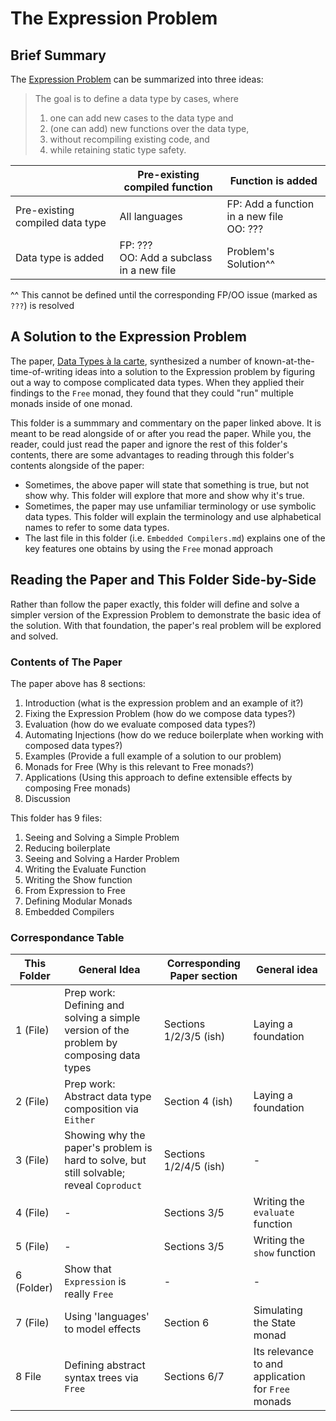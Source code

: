 # The Expression Problem

## Brief Summary

The [Expression Problem](http://www.daimi.au.dk/~madst/tool/papers/expression.txt) can be summarized into three ideas:
> The goal is to define a data type by cases, where
> 1. one can add new cases to the data type and
> 2. (one can add) new functions over the data type,
> 3. without recompiling existing code, and
> 4. while retaining static type safety.

| | Pre-existing compiled function | Function is added
| - | - | - |
| Pre-existing compiled data type | All languages | FP: Add a function in a new file<br> OO: ???
| Data type is added | FP: ???<br>OO: Add a subclass in a new file | Problem's Solution^^ |

^^ This cannot be defined until the corresponding FP/OO issue (marked as `???`) is resolved

## A Solution to the Expression Problem

The paper, [Data Types à la carte](http://www.cs.ru.nl/~W.Swierstra/Publications/DataTypesALaCarte.pdf), synthesized a number of known-at-the-time-of-writing ideas into a solution to the Expression problem by figuring out a way to compose complicated data types. When they applied their findings to the `Free` monad, they found that they could "run" multiple monads inside of one monad.

This folder is a summmary and commentary on the paper linked above. It is meant to be read alongside of or after you read the paper. While you, the reader, could just read the paper and ignore the rest of this folder's contents, there are some advantages to reading through this folder's contents alongside of the paper:
- Sometimes, the above paper will state that something is true, but not show why. This folder will explore that more and show why it's true.
- Sometimes, the paper may use unfamiliar terminology or use symbolic data types. This folder will explain the terminology and use alphabetical names to refer to some data types.
- The last file in this folder (i.e. `Embedded Compilers.md`) explains one of the key features one obtains by using the `Free` monad approach

## Reading the Paper and This Folder Side-by-Side

Rather than follow the paper exactly, this folder will define and solve a simpler version of the Expression Problem to demonstrate the basic idea of the solution. With that foundation, the paper's real problem will be explored and solved.

### Contents of The Paper

The paper above has 8 sections:
1. Introduction (what is the expression problem and an example of it?)
2. Fixing the Expression Problem (how do we compose data types?)
3. Evaluation (how do we evaluate composed data types?)
4. Automating Injections (how do we reduce boilerplate when working with composed data types?)
5. Examples (Provide a full example of a solution to our problem)
6. Monads for Free (Why is this relevant to Free monads?)
7. Applications (Using this approach to define extensible effects by composing Free monads)
8. Discussion

This folder has 9 files:
1. Seeing and Solving a Simple Problem
2. Reducing boilerplate
3. Seeing and Solving a Harder Problem
4. Writing the Evaluate Function
5. Writing the Show function
6. From Expression to Free
7. Defining Modular Monads
8. Embedded Compilers

### Correspondance Table

| This Folder | General Idea | Corresponding Paper section | General idea |
| - | - | - | - |
| 1 (File) | Prep work: Defining and solving a simple version of the problem by composing data types | Sections 1/2/3/5 (ish) | Laying a foundation
| 2 (File) | Prep work: Abstract data type composition via `Either` | Section 4 (ish) | Laying a foundation
| 3 (File) | Showing why the paper's problem is hard to solve, but still solvable; reveal `Coproduct` | Sections 1/2/4/5 (ish) | -
| 4 (File) | - | Sections 3/5 | Writing the `evaluate` function
| 5 (File) | - | Sections 3/5 | Writing the `show` function
| 6 (Folder) | Show that `Expression` is really `Free` | - | -
| 7 (File) | Using 'languages' to model effects | Section 6 | Simulating the State monad
| 8 File | Defining abstract syntax trees via `Free` | Sections 6/7 | Its relevance to and application for `Free` monads
